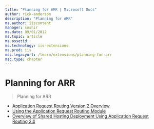 ```yaml
---
title: "Planning for ARR | Microsoft Docs"
author: rick-anderson
description: "Planning for ARR"
ms.author: iiscontent
manager: soshir
ms.date: 09/01/2012
ms.topic: article
ms.assetid: 
ms.technology: iis-extensions
ms.prod: iis
msc.legacyurl: /learn/extensions/planning-for-arr
msc.type: chapter
---
```

Planning for ARR
====================
> Planning for ARR


- [Application Request Routing Version 2 Overview](application-request-routing-version-2-overview.md)
- [Using the Application Request Routing Module](using-the-application-request-routing-module.md)
- [Overview of Shared Hosting Deployment Using Application Request Routing 2.0](overview-of-shared-hosting-deployment-using-application-request-routing-20.md)